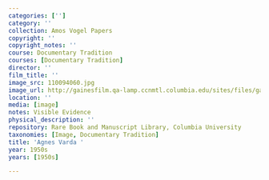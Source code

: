 ```yaml
---
categories: ['']
category: ''
collection: Amos Vogel Papers
copyright: ''
copyright_notes: ''
course: Documentary Tradition
courses: [Documentary Tradition]
director: ''
film_title: ''
image_src: 110094060.jpg
image_url: http://gainesfilm.qa-lamp.ccnmtl.columbia.edu/sites/files/gainesfilm/images/110094060.jpg
location: ''
media: [image]
notes: Visible Evidence
physical_description: ''
repository: Rare Book and Manuscript Library, Columbia University
taxonomies: [Image, Documentary Tradition]
title: 'Agnes Varda '
year: 1950s
years: [1950s]

---
```

